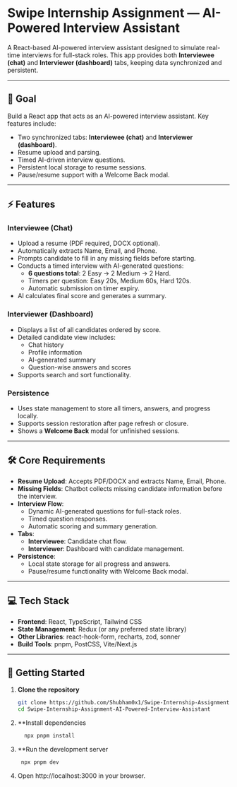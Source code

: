 # Swipe Internship Assignment — AI-Powered Interview Assistant

A React-based AI-powered interview assistant designed to simulate real-time interviews for full-stack roles. This app provides both **Interviewee (chat)** and **Interviewer (dashboard)** tabs, keeping data synchronized and persistent.

---

## 🎯 Goal
Build a React app that acts as an AI-powered interview assistant. Key features include:

- Two synchronized tabs: **Interviewee (chat)** and **Interviewer (dashboard)**.
- Resume upload and parsing.
- Timed AI-driven interview questions.
- Persistent local storage to resume sessions.
- Pause/resume support with a Welcome Back modal.

---

## ⚡ Features

### Interviewee (Chat)
- Upload a resume (PDF required, DOCX optional).
- Automatically extracts Name, Email, and Phone.
- Prompts candidate to fill in any missing fields before starting.
- Conducts a timed interview with AI-generated questions:
  - **6 questions total**: 2 Easy → 2 Medium → 2 Hard.
  - Timers per question: Easy 20s, Medium 60s, Hard 120s.
  - Automatic submission on timer expiry.
- AI calculates final score and generates a summary.

### Interviewer (Dashboard)
- Displays a list of all candidates ordered by score.
- Detailed candidate view includes:
  - Chat history
  - Profile information
  - AI-generated summary
  - Question-wise answers and scores
- Supports search and sort functionality.

### Persistence
- Uses state management to store all timers, answers, and progress locally.
- Supports session restoration after page refresh or closure.
- Shows a **Welcome Back** modal for unfinished sessions.

---

## 🛠 Core Requirements
- **Resume Upload**: Accepts PDF/DOCX and extracts Name, Email, Phone.
- **Missing Fields**: Chatbot collects missing candidate information before the interview.
- **Interview Flow**:
  - Dynamic AI-generated questions for full-stack roles.
  - Timed question responses.
  - Automatic scoring and summary generation.
- **Tabs**:
  - **Interviewee**: Candidate chat flow.
  - **Interviewer**: Dashboard with candidate management.
- **Persistence**:
  - Local state storage for all progress and answers.
  - Pause/resume functionality with Welcome Back modal.

---

## 💻 Tech Stack
- **Frontend**: React, TypeScript, Tailwind CSS
- **State Management**: Redux (or any preferred state library)
- **Other Libraries**: react-hook-form, recharts, zod, sonner
- **Build Tools**: pnpm, PostCSS, Vite/Next.js

---

## 🚀 Getting Started

1. **Clone the repository**
   ```bash
   git clone https://github.com/Shubham0x1/Swipe-Internship-Assignment-AI-Powered-Interview-Assistant.git
   cd Swipe-Internship-Assignment-AI-Powered-Interview-Assistant
2. **Install dependencies
   ```bash
     npx pnpm install
3. **Run the development server
   ```bash
    npx pnpm dev

4. Open http://localhost:3000 in your browser.

